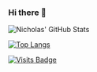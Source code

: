 ### Hi there 👋

<!--
**nicholas-tao/nicholas-tao** is a ✨ _special_ ✨ repository because its `README.md` (this file) appears on your GitHub profile.

Here are some ideas to get you started:

- 🔭 I’m currently working on ...
- 🌱 I’m currently learning ...
- 👯 I’m looking to collaborate on ...
- 🤔 I’m looking for help with ...
- 💬 Ask me about ...
- 📫 How to reach me: ...
- 😄 Pronouns: ...
- ⚡ Fun fact: ...
-->


![Nicholas' GitHub Stats](https://github-readme-stats.vercel.app/api?username=nicholas-tao&count_private=true)

[![Top Langs](https://github-readme-stats.vercel.app/api/top-langs/?username=nicholas-tao)](https://github.com/anuraghazra/github-readme-stats)

[![Visits Badge](https://badges.pufler.dev/visits/nicholas-tao/nicholas-tao)](https://badges.pufler.dev)

